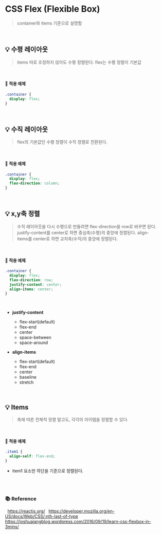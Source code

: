 # CSS Flex (Flexible Box)

> container와 items 기준으로 설명함

<br>

## 💡 수평 레이아웃

> items 따로 조정하지 않아도 수평 정렬된다.
> flex는 수평 정렬이 기본값

<br>

#### 🔖 적용 예제

```css
.container {
  display: flex;
}
```

<br>

## 💡 수직 레이아웃

> flex의 기본값인 수평 정렬이 수직 정렬로 전환된다.

<br>

#### 🔖 적용 예제

```css
.container {
  display: flex;
  flex-direction: column;
}
```

<br>

## 💡 x,y축 정렬

> 수직 레이아웃을 다시 수평으로 만들려면 flex-direction을 row로 바꾸면 된다.
> justify-content를 center로 하면 중심축(수평)의 중앙에 정렬된다. align-items를 center로 하면 교차축(수직)의 중앙에 정렬된다.

<br>

#### 🔖 적용 예제

```css
.container {
  display: flex;
  flex-direction: row;
  justify-content: center;
  align-items: center;
}
```

<br>

- **justify-content**

  - flex-start(default)
  - flex-end
  - center
  - space-between
  - space-around

- **align-items**
  - flex-start(default)
  - flex-end
  - center
  - baseline
  - stretch

<br>

## 💡 Items

> 축에 따른 전체적 정렬 말고도, 각각의 아이템을 정렬할 수 있다.

<br>

#### 🔖 적용 예제

```css
.item1 {
  align-self: flex-end;
}
```

- item1 요소만 하단을 기준으로 정렬된다.

<br>
<br>

### 📚 Reference

&nbsp; https://reactjs.org/
&nbsp; https://developer.mozilla.org/en-US/docs/Web/CSS/:nth-last-of-type
&nbsp; https://joshuajangblog.wordpress.com/2016/09/19/learn-css-flexbox-in-3mins/

<br>
<br>
